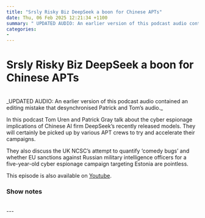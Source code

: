 ```yaml
---
title: "Srsly Risky Biz DeepSeek a boon for Chinese APTs"
date: Thu, 06 Feb 2025 12:21:34 +1100
summary: " UPDATED AUDIO: An earlier version of this podcast audio contained an editing mistake that desynchronised Patrick and Tom’s audio. In this podcast Tom"
categories: 
- 
---
```

# Srsly Risky Biz DeepSeek a boon for Chinese APTs


<br/>
_UPDATED AUDIO: An earlier version of this podcast audio contained an editing mistake that desynchronised Patrick and Tom’s audio._

In this podcast Tom Uren and Patrick Gray talk about the cyber espionage implications of Chinese AI firm DeepSeek’s recently released models. They will certainly be picked up by various APT crews to try and accelerate their campaigns.

They also discuss the UK NCSC’s attempt to quantify ‘comedy bugs’ and whether EU sanctions against Russian military intelligence officers for a five-year-old cyber espionage campaign targeting Estonia are pointless.

This episode is also available on [Youtube](https://youtu.be/qltnlvvlCTE).

### Show notes

<br/>
---
